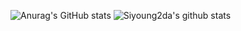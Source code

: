 <!--
**Siyoung2da/Siyoung2da** is a ✨ _special_ ✨ repository because its `README.md` (this file) appears on your GitHub profile.

Here are some ideas to get you started:

- 🔭 I’m currently working on ...
- 🌱 I’m currently learning ...
- 👯 I’m looking to collaborate on ...
- 🤔 I’m looking for help with ...
- 💬 Ask me about ...
- 📫 How to reach me: ...
- 😄 Pronouns: ...
- ⚡ Fun fact: ...
-->

![Anurag's GitHub stats](https://github-readme-stats.vercel.app/api?username=Siyoung2da&show_icons=true&theme=radical)
![Siyoung2da's github stats](https://github-readme-stats.vercel.app/api?username=아이디&show_icons=true)

